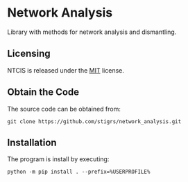 # Network Analysis

Library with methods for network analysis and dismantling.

## Licensing

NTCIS is released under the [MIT](LICENSE) license.

## Obtain the Code

The source code can be obtained from:

    git clone https://github.com/stigrs/network_analysis.git

## Installation

The program is install by executing:

    python -m pip install . --prefix=%USERPROFILE%